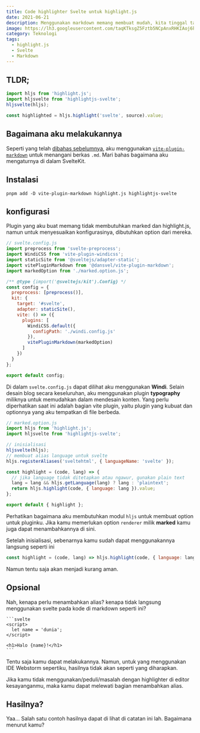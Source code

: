 ```yaml
---
title: Code highlighter Svelte untuk highlight.js
date: 2021-06-21
description: Menggunakan markdown memang membuat mudah, kita tinggal tambahkan highlight.js lalu BOOM!
image: https://lh3.googleusercontent.com/taqKTksgZ5Fztb5NCpAnxRHKIAoj6k1PZ30X1GpQjUURCj_hRFfN8rij-4R_qHq9mlDJTf2NG2175_dgzGps_M-yOg=w640-h400-e365-rj-sc0x00ffffff
category: Teknologi
tags:
  - highlight.js
  - Svelte
  - Markdown
---
```


## TLDR;

```js
import hljs from 'highlight.js';
import hljsvelte from 'highlightjs-svelte';
hljsvelte(hljs);

const highlighted = hljs.highlight('svelte', source).value;
```

## Bagaimana aku melakukannya

Seperti yang telah [dibahas sebelumnya](/catatan/5-beginilah-bagaimana-aku-membuat-blog-dengan-sveltekit), aku menggunakan [`vite-plugin-markdown`](https://www.npmjs.com/package/@dansvel/vite-plugin-markdown) untuk menangani berkas `.md`. Mari bahas bagaimana aku mengaturnya di dalam SvelteKit.

## Instalasi

```
pnpm add -D vite-plugin-markdown highlight.js highlightjs-svelte
```

## konfigurasi

Plugin yang aku buat memang tidak membutuhkan marked dan highlight.js, namun untuk menyesuaikan konfigurasinya, dibutuhkan option dari mereka.

```js
// svelte.config.js
import preprocess from 'svelte-preprocess';
import WindiCSS from 'vite-plugin-windicss';
import staticSite from '@sveltejs/adapter-static';
import vitePluginMarkdown from '@dansvel/vite-plugin-markdown';
import markedOption from './marked.option.js';

/** @type {import('@sveltejs/kit').Config} */
const config = {
  preprocess: [preprocess()],
  kit: {
    target: '#svelte',
    adapter: staticSite(),
    vite: () => ({
      plugins: [
        WindiCSS.default({
          configPath: './windi.config.js'
        }),
        vitePluginMarkdown(markedOption)
      ]
    })
  }
};

export default config;
```

Di dalam `svelte.config.js` dapat dilihat aku menggunakan **Windi**. Selain desain blog secara keseluruhan, aku menggunakan plugin **typography** miliknya untuk memudahkan dalam mendesain konten. Yang perlu diperhatikan saat ini adalah bagian vite plugin, yaitu plugin yang kubuat dan optionnya yang aku tempatkan di file berbeda.

```js
// marked.option.js
import hljs from 'highlight.js';
import hljsvelte from 'highlightjs-svelte';

// inisialisasi
hljsvelte(hljs);
// membuat alias language untuk svelte
hljs.registerAliases('sveltehtml', { languageName: 'svelte' });

const highlight = (code, lang) => {
  // jika language tidak ditetapkan atau ngawur, gunakan plain text
  lang = lang && hljs.getLanguage(lang) ? lang : 'plaintext';
  return hljs.highlight(code, { language: lang }).value;
};

export default { highlight };
```

Perhatikan bagaimana aku membutuhkan modul `hljs` untuk membuat option untuk pluginku. Jika kamu memerlukan option `renderer` milik **marked** kamu juga dapat menambahkannya di sini.

Setelah inisialisasi, sebenarnya kamu sudah dapat menggunakannya langsung seperti ini

```js
const highlight = (code, lang) => hljs.highlight(code, { language: lang }).value;
```

Namun tentu saja akan menjadi kurang aman.

## Opsional

Nah, kenapa perlu menambahkan alias? kenapa tidak langsung menggunakan svelte pada kode di markdown seperti ini?

````sveltehtml
‍```svelte
<script>
  let name = 'dunia';
</script>

<h1>Halo {name}!</h1>
‍```
````

Tentu saja kamu dapat melakukannya. Namun, untuk yang menggunakan IDE Webstorm sepertiku, hasilnya tidak akan seperti yang diharapkan.

Jika kamu tidak menggunakan/peduli/masalah dengan highlighter di editor kesayanganmu, maka kamu dapat melewati bagian menambahkan alias.

## Hasilnya?

Yaa... Salah satu contoh hasilnya dapat di lihat di catatan ini lah. Bagaimana menurut kamu?
